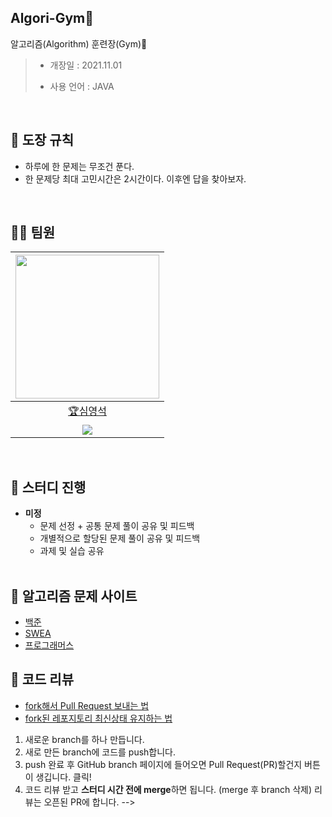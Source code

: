 ## Algori-Gym🥋
알고리즘(Algorithm) 훈련장(Gym)💪
> * 개장일 : 2021.11.01 
> 
> * 사용 언어 : JAVA
<br>  

## :pencil: 도장 규칙 
- 하루에 한 문제는 무조건 푼다.
- 한 문제당 최대 고민시간은 2시간이다. 이후엔 답을 찾아보자. 
<br>  

## 🙋‍♂️ 팀원
|[<img src="https://avatars.githubusercontent.com/u/46801877?v=4" width="230px;" alt=""/>](https://github.com/Supreme-YS)|
|:---:|
|[🏆심영석](https://github.com/Supreme-YS)|
|[<img src="http://mazassumnida.wtf/api/mini/generate_badge?boj=supreme_ys">](https://solved.ac/profile/supreme_ys)|

<br>  

## 🌷 스터디 진행
- **미정** 
   - 문제 선정 + 공통 문제 풀이 공유 및 피드백
   - 개별적으로 할당된 문제 풀이 공유 및 피드백 
   - 과제 및 실습 공유
   <br>  

## 📙 알고리즘 문제 사이트
- [백준](https://www.acmicpc.net/)
- [SWEA](https://swexpertacademy.com/main/main.do)
- [프로그래머스](https://programmers.co.kr/learn/challenges)


## 🥕 코드 리뷰  
- [fork해서 Pull Request 보내는 법](https://wayhome25.github.io/git/2017/07/08/git-first-pull-request-story/)  
- [fork된 레포지토리 최신상태 유지하는 법](https://jybaek.tistory.com/775)   

1) 새로운 branch를 하나 만듭니다.  
2) 새로 만든 branch에 코드를 push합니다.  
3) push 완료 후 GitHub branch 페이지에 들어오면 Pull Request(PR)할건지 버튼이 생깁니다. 클릭!
4) 코드 리뷰 받고 <b>스터디 시간 전에 merge</b>하면 됩니다. (merge 후 branch 삭제)
리뷰는 오픈된 PR에 합니다. -->
